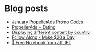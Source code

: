 # Blog posts
<!-- BLOG-POST-LIST:START -->
- [January PropellerAds Promo Codes](https://afflift.com/f/threads/january-propellerads-promo-codes.10169/)
- [PropellerAds + Dating](https://afflift.com/f/threads/propellerads-dating.10188/)
- [Displaying different content by country](https://afflift.com/f/threads/displaying-different-content-by-country.10198/)
- [Follow Along - Make $20 a Day](https://afflift.com/f/threads/follow-along-make-20-a-day.10149/)
- [📝 Free Notebook from affLIFT](https://afflift.com/f/threads/%F0%9F%93%9D-free-notebook-from-afflift.10054/)
<!-- BLOG-POST-LIST:END -->
